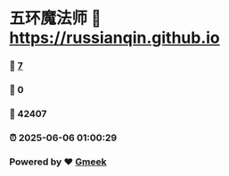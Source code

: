 # 五环魔法师 :link: https://russianqin.github.io 
### :page_facing_up: [7](https://russianqin.github.io/tag.html) 
### :speech_balloon: 0 
### :hibiscus: 42407 
### :alarm_clock: 2025-06-06 01:00:29 
### Powered by :heart: [Gmeek](https://github.com/Meekdai/Gmeek)
